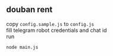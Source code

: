 douban rent
-----------

copy `config.sample.js` to `config.js` <br>
fill telegram robot credentials and chat id <br>
run

    node main.js
